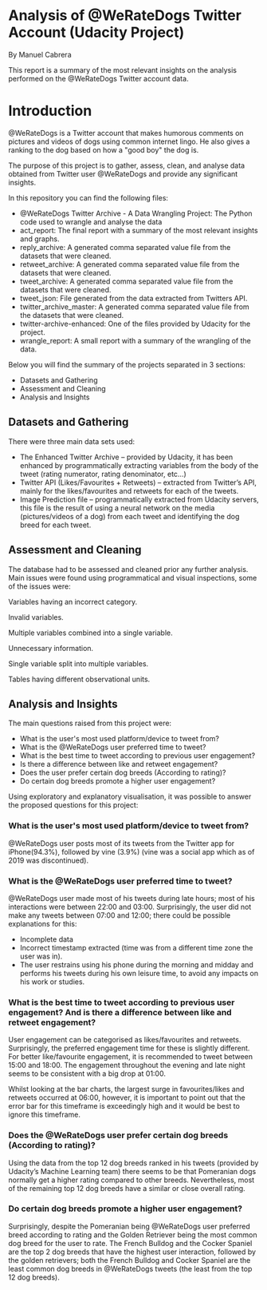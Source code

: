# Analysis of @WeRateDogs Twitter Account (Udacity Project)

By Manuel Cabrera

This report is a summary of the most relevant insights on the analysis performed on the @WeRateDogs Twitter account data.

# Introduction

@WeRateDogs is a Twitter account that makes humorous comments on pictures and videos of dogs using common internet lingo. He also gives a ranking to the dog based on how a "good boy" the dog is.

The purpose of this project is to gather, assess, clean, and analyse data obtained from Twitter user @WeRateDogs and provide any significant insights.

In this repository you can find the following files:

* @WeRateDogs Twitter Archive - A Data Wrangling Project: The Python code used to wrangle and analyse the data
* act_report: The final report with a summary of the most relevant insights and graphs.
* reply_archive: A generated comma separated value file from the datasets that were cleaned.
* retweet_archive: A generated comma separated value file from the datasets that were cleaned.
* tweet_archive: A generated comma separated value file from the datasets that were cleaned.
* tweet_json: File generated from the data extracted from Twitters API.
* twitter_archive_master: A generated comma separated value file from the datasets that were cleaned.
* twitter-archive-enhanced: One of the files provided by Udacity for the project.
* wrangle_report: A small report with a summary of the wrangling of the data.

Below you will find the summary of the projects separated in 3 sections:

* Datasets and Gathering
* Assessment and Cleaning
* Analysis and Insights

## Datasets and Gathering

There were three main data sets used:

* The Enhanced Twitter Archive – provided by Udacity, it has been enhanced by programmatically extracting variables from the body of the tweet (rating numerator, rating denominator, etc…)
* Twitter API (Likes/Favourites + Retweets) – extracted from Twitter’s API, mainly for the likes/favourites and retweets for each of the tweets.
* Image Prediction file – programmatically extracted from Udacity servers, this file is the result of using a neural network on the media (pictures/videos of a dog) from each tweet and identifying the dog breed for each tweet.

## Assessment and Cleaning

The database had to be assessed and cleaned prior any further analysis. Main issues were found using programmatical and visual inspections, some of the issues were:

Variables having an incorrect category.

Invalid variables.

Multiple variables combined into a single variable.

Unnecessary information.

Single variable split into multiple variables.

Tables having different observational units.

## Analysis and Insights

The main questions raised from this project were:

* What is the user's most used platform/device to tweet from?
* What is the @WeRateDogs user preferred time to tweet?
* What is the best time to tweet according to previous user engagement?
* Is there a difference between like and retweet engagement?
* Does the user prefer certain dog breeds (According to rating)?
* Do certain dog breeds promote a higher user engagement?

Using exploratory and explanatory visualisation, it was possible to answer the proposed questions for this project:

### What is the user's most used platform/device to tweet from?

@WeRateDogs user posts most of its tweets from the Twitter app for iPhone(94.3%), followed by vine (3.9%) (vine was a social app which as of 2019 was discontinued).

### What is the @WeRateDogs user preferred time to tweet?

@WeRateDogs user made most of his tweets during late hours; most of his interactions were between 22:00 and 03:00. Surprisingly, the user did not make any tweets between 07:00 and 12:00; there could be possible explanations for this:

* Incomplete data
* Incorrect timestamp extracted (time was from a different time zone the user was in).
* The user restrains using his phone during the morning and midday and performs his tweets during his own leisure time, to avoid any impacts on his work or studies.

### What is the best time to tweet according to previous user engagement? And is there a difference between like and retweet engagement?

User engagement can be categorised as likes/favourites and retweets. Surprisingly, the preferred engagement time for these is slightly different. For better like/favourite engagement, it is recommended to tweet between 15:00 and 18:00. The engagement throughout the evening and late night seems to be consistent with a big drop at 01:00.

Whilst looking at the bar charts, the largest surge in favourites/likes and retweets occurred at 06:00, however, it is important to point out that the error bar for this timeframe is exceedingly high and it would be best to ignore this timeframe.

### Does the @WeRateDogs user prefer certain dog breeds (According to rating)?

Using the data from the top 12 dog breeds ranked in his tweets (provided by Udacity’s Machine Learning team) there seems to be that Pomeranian dogs normally get a higher rating compared to other breeds. Nevertheless, most of the remaining top 12 dog breeds have a similar or close overall rating.

### Do certain dog breeds promote a higher user engagement?

Surprisingly, despite the Pomeranian being @WeRateDogs user preferred breed according to rating and the Golden Retriever being the most common dog breed for the user to rate. The French Bulldog and the Cocker Spaniel are the top 2 dog breeds that have the highest user interaction, followed by the golden retrievers; both the French Bulldog and Cocker Spaniel are the least common dog breeds in @WeRateDogs tweets (the least from the top 12 dog breeds).
